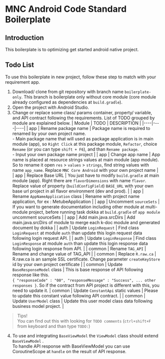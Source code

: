 # MNC Android Code Standard Boilerplate

## Introduction
This boilerplate is to optimizing get started android native project.

##  Todo List 
To use this boilerplate in new project, follow these step to match with your requirement app.
 
1. Download/ clone from git repository with branch name ``boilerplate-only``. This branch is boilerplate only without core module (core module already configured as dependencies at ``build.gradle``).
2. Open the project with Android Studio.
3. Change or replace some class/ params container, property/ variable, and API contract following the requirements.
List of TODO grouped by module are explained below.
| Module | TODO | DESCRIPTION |
|----|----|----|
| app | Rename package name | Package name is required to renamed by your own project name. <br/>- Main package name that will used as package application is in main module (app), so ``Right Click`` at this package module, ``Refactor``, choice ``Rename`` (or you can type ``shift + F6``), and than ``Rename package``. <br>- Input your own package name project |
| app | Change app name | App name is placed at resource strings values at main module (app module). So to rename it open ``res`` > ``values`` > ``strings``, find string values with name ``app_name``. Replace ``MNC Core Android`` with your own project name |
| app | Replace Base URL |  You just have to modify ``build.gradle`` at main module (app). Right there are ``flavorDimensions`` with name ``flavor``.<br/>Replace value of property (``buildConfigField``) ``BASE_URL`` with your own base url project in all flavor environment (dev and prod). |
| app | Rename ``AppNameApplication`` class | Rename with project name application, for ex : MetubeApplication |
| app | Uncomment ``sourceSets`` | If you want to generate documentation including other module at multi-module project, before running task dokka at ``build.gradle`` of ``app module`` uncomment sourceSets |
| app | Add main.java.srcDirs | Add main.java.srcDirs of module to merge each k-doc module and generated document by dokka |
| auth | Update ``LoginRequest`` | Find class ``LoginRequest`` at module ``auth`` than update this login request data following login request API. |
| auth | Update ``LoginResponse`` | Find class ``LoginResponse`` at module ``auth`` than update this login response data following login response from API. |
| common | Rename ``TAG_API`` | Rename and change value of TAG_API |
| common | Replace ``R.raw.ca`` | R.raw.ca is an sample SSL certificate. Change parameter ``createKeyStore`` id by your own project certificate |
| common | Update ``BaseResponseModel`` class | This is base response of API following response like this.<br/> ``{ "responseCode" : "00", "responseMessage" : "Success", ... other responses }``. So if the contract from API project is different with this, you need to update it. 
| common | Update ``ConstantApi`` static values | Please to update this constant value following API contract. |
| common | Update ``UserModel`` class | Update this user model class data following business model project. |
>
> Tips! <br>
> You can find out this with looking for ``TODO comments`` (``ctrl+shift+F`` from keyboard and than type ``TODO:``)
>

4. To use and integrating ``BaseViewModel`` the ``ViewModel`` class should extend ``BaseViewModel`` .<br/>
To handle API response with BaseViewModel you can use CoroutineScope at ``handle`` on the result of API response.<br/>
